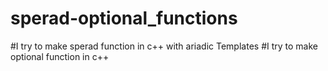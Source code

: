 # sperad-optional_functions
#I try to make sperad function in c++ with ariadic Templates
#I try to make optional function in c++
